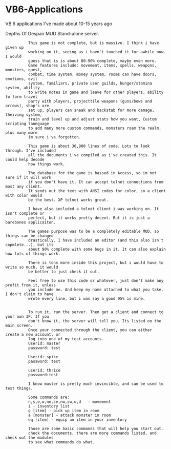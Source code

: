 # VB6-Applications
VB 6 applications I've made about 10-15 years ago

Depths Of Despair MUD Stand-alone server.

              This game is not complete, but is massive. I think i have given up 
              working on it, seeing as i havn't touched it for awhile now. I would
              guess that is is about 80-90% complete, maybe even more.
              Game features include: movement, items, spells, weapons, monsters, quest,
              combat, time system, money system, rooms can have doors, emotions, evil 
              system, familiars, private user guilds, hunger/stamina system, ability
              to write notes in game and leave for other players, ability to form travel
              party with players, projecttile weapons (guns/bows and arrows), shop's are
              set up, players can sneak and backstab for more damage, theiving system,
              train and level up and adjust stats how you want, Custom scripting launguage
              to add many more custom commands, monsters roam the realm,  plus many more 
              im sure i've forgotton.
              
              This game is about 30,900 lines of code. Lots to look through. I've included
              all the documents i've compiled as i've created this. It could help decode
              how things work.
              
              The database for the game is bassed in Access, so im not sure if it will work
              if you don't have it. It can accept telnet connections from most any client.
              It sends out the text with ANSI codes for color, so a client with color would
              be the best. XP telnet works great.
              
              I have also included a telnet client i was working on. It isn't complete or 
              perfect, but it works pretty decent. But it is just a barebones applicaiton.
              
              The games purpose was to be a completely editable MUD, so things can be changed
              drastically. I have included an editor (and this also isn't copmlete...), but its
              about 90% complete with some bugs in it. It can also explain how lots of things work.
              
              There is tons more inside this project, but i would have to write so much, it would
              be better to just check it out.
              
              Feel free to use this code or whatever, just don't make any profit from it, unless
              you include me. And keep my name attached to what you take. I don't claim to have
              wrote every line, but i was say a good 95% is mine.
              
              
              To run it, run the server. Then get a client and connect to your own IP. If you
              don't know it, the server will tell you. Its listed on the main screen.
              Once your connected through the client, you can either create a new account, or 
              log into one of my test accounts.
              Userid: master
              password: test
              
              Userid: spike
              password: test
              
              userid: thrice
              password:test
              
              I know master is pretty much invincible, and can be used to test things.
              
              Some commands are:
              n,s,e,w,ne,se,nw,sw,u,d   - movement
              i - inventory list
              g [item] - pick up item in room
              a [monster] - attack monster in room
              eq [item] - equip an item in your inventory
              
              those are some basic commands that will help you start out.
              check the documents, there are more commands listed, and check out the modules
              to see what commands do what.
